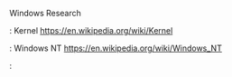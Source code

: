 Windows Research

: Kernel https://en.wikipedia.org/wiki/Kernel

: Windows NT https://en.wikipedia.org/wiki/Windows_NT

: 
